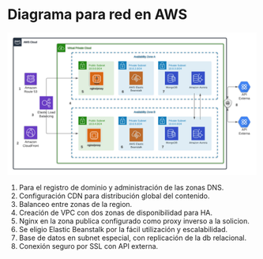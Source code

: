 # Diagrama para red en AWS

![alt text](https://github.com/lbrines/diagrama/blob/main/AWS.png?raw=true)

1. Para el registro de dominio y administración de las zonas DNS.
2. Configuración CDN para distribución global del contenido.
3. Balanceo entre zonas de la region.
4. Creación de VPC con dos zonas de disponibilidad para HA.
5. Nginx en la zona publica configurado como proxy inverso a la solicion.
6. Se eligio Elastic Beanstalk por la fácil utilización y escalabilidad.
7. Base de datos en subnet especial, con replicación de la db relacional.
8. Conexión seguro por SSL con API externa.